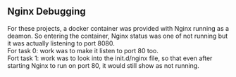## Nginx Debugging
For these projects, a docker container was provided with Nginx running as a deamon.
So entering the container, Nginx status was one of not running but it was actually listening to port 8080.  
For task 0: work was to make it listen to port 80 too.  
Fort task 1: work was to look into the init.d/nginx file, so that even after starting Nginx to run on port 80, it would still show as not running.
